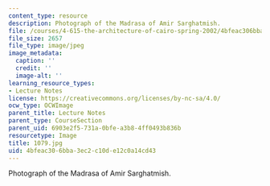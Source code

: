 ```yaml
---
content_type: resource
description: Photograph of the Madrasa of Amir Sarghatmish.
file: /courses/4-615-the-architecture-of-cairo-spring-2002/4bfeac306bba3ec2c10de12c0a14cd43_1079.jpg
file_size: 2657
file_type: image/jpeg
image_metadata:
  caption: ''
  credit: ''
  image-alt: ''
learning_resource_types:
- Lecture Notes
license: https://creativecommons.org/licenses/by-nc-sa/4.0/
ocw_type: OCWImage
parent_title: Lecture Notes
parent_type: CourseSection
parent_uid: 6903e2f5-731a-0bfe-a3b8-4ff0493b836b
resourcetype: Image
title: 1079.jpg
uid: 4bfeac30-6bba-3ec2-c10d-e12c0a14cd43
---
```

Photograph of the Madrasa of Amir Sarghatmish.